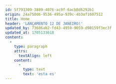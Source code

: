 ```yaml
---
id: 5f793309-3889-4076-ac9f-6acb8d6292b1
origin: 24a750d6-9536-495a-939c-4b3af1607512
title: Home
header: 'LANÇAMENTO 12 DE JANEIRO!'
updated_by: 73686ab2-fd43-4959-9059-d98159f3ec3f
updated_at: 1705133618
content:
  -
    type: paragraph
    attrs:
      textAlign: left
    content:
      -
        type: text
        text: 'esta es'
---
```

